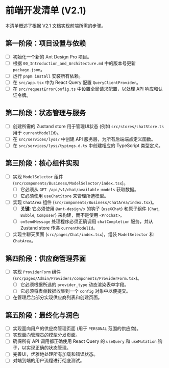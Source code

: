 # 前端开发清单 (V2.1)

本清单概述了根据 V2.1 文档实现前端所需的步骤。

## 第一阶段：项目设置与依赖

- [ ] 初始化一个新的 Ant Design Pro 项目。
- [ ] 根据 `00_Introduction_and_Architecture.md` 中的版本号更新 `package.json`。
- [ ] 运行 `pnpm install` 安装所有依赖。
- [ ] 在 `src/app.tsx` 中为 React Query 配置 `QueryClientProvider`。
- [ ] 在 `src/requestErrorConfig.ts` 中设置全局请求配置，以处理 API 响应和认证令牌。

## 第二阶段：状态管理与服务

- [ ] 创建所需的 Zustand store 用于管理UI状态 (例如 `src/stores/chatStore.ts` 用于 `currentModelId`)。
- [ ] 在 `src/services/lyss/` 中创建 API 服务层，为所有后端端点定义函数。
- [ ] 在 `src/services/lyss/typings.d.ts` 中创建相应的 TypeScript 类型定义。

## 第三阶段：核心组件实现

- [ ] 实现 `ModelSelector` 组件 (`src/components/Business/ModelSelector/index.tsx`)。
    - [ ] 它必须从 `GET /api/v1/chat/available-models` 获取数据。
    - [ ] 它必须使用 `useChatStore` 来管理所选模型。
- [ ] 实现 `ChatArea` 组件 (`src/components/Business/ChatArea/index.tsx`)。
    - [ ] **关键**: 它必须使用 `@ant-design/x` 的钩子 (`useXChat`) 和原子组件 (`Chat`, `Bubble`, `Composer`) 来构建，而不是使用 `<ProChat>`。
    - [ ] `onSendMessage` 处理程序必须正确调用 `chatCompletion` 服务，并从 Zustand store 传递 `currentModelId`。
- [ ] 实现主聊天页面 (`src/pages/Chat/index.tsx`)，组装 `ModelSelector` 和 `ChatArea`。

## 第四阶段：供应商管理界面

- [ ] 实现 `ProviderForm` 组件 (`src/pages/Admin/Providers/components/ProviderForm.tsx`)。
    - [ ] 它必须根据所选的 `provider_type` 动态渲染表单字段。
    - [ ] 它必须将表单数据收集到一个 `config` 对象中以便提交。
- [ ] 在管理后台部分实现供应商列表和创建页面。

## 第五阶段：最终化与润色

- [ ] 实现面向用户的供应商管理页面 (用于 `PERSONAL` 范围的供应商)。
- [ ] 实现面向管理员的模型分发页面。
- [ ] 确保所有 API 调用都正确使用 React Query 的 `useQuery` 和 `useMutation` 钩子，以实现正确的状态管理。
- [ ] 完善UI，优雅地处理所有加载和错误状态。
- [ ] 对端到端的用户流程进行彻底测试。